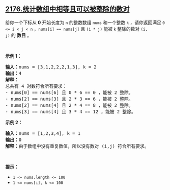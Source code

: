 ## [2176.统计数组中相等且可以被整除的数对](https://leetcode.cn/problems/count-equal-and-divisible-pairs-in-an-array/)
<p>给你一个下标从 <strong>0</strong>&nbsp;开始长度为 <code>n</code>&nbsp;的整数数组&nbsp;<code>nums</code>&nbsp;和一个整数&nbsp;<code>k</code>&nbsp;，请你返回满足&nbsp;<code>0 &lt;= i &lt; j &lt; n</code>&nbsp;，<code>nums[i] == nums[j]</code> 且&nbsp;<code>(i * j)</code>&nbsp;能被&nbsp;<code>k</code>&nbsp;整除的数对&nbsp;<code>(i, j)</code>&nbsp;的&nbsp;<strong>数目</strong>&nbsp;。</p>

<p>&nbsp;</p>

<p><strong>示例 1：</strong></p>

<pre><b>输入：</b>nums = [3,1,2,2,2,1,3], k = 2
<b>输出：</b>4
<strong>解释：</strong>
总共有 4 对数符合所有要求：
- nums[0] == nums[6] 且 0 * 6 == 0 ，能被 2 整除。
- nums[2] == nums[3] 且 2 * 3 == 6 ，能被 2 整除。
- nums[2] == nums[4] 且 2 * 4 == 8 ，能被 2 整除。
- nums[3] == nums[4] 且 3 * 4 == 12 ，能被 2 整除。
</pre>

<p><strong>示例 2：</strong></p>

<pre><b>输入：</b>nums = [1,2,3,4], k = 1
<b>输出：</b>0
<b>解释：</b>由于数组中没有重复数值，所以没有数对 (i,j) 符合所有要求。
</pre>

<p>&nbsp;</p>

<p><strong>提示：</strong></p>

<ul>
	<li><code>1 &lt;= nums.length &lt;= 100</code></li>
	<li><code>1 &lt;= nums[i], k &lt;= 100</code></li>
</ul>
